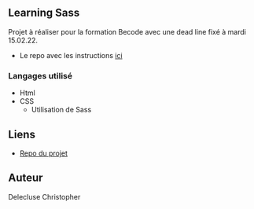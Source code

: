 ## Learning Sass

Projet à réaliser pour la formation Becode avec une dead line fixé à mardi 15.02.22.

- Le repo avec les instructions [ici](https://github.com/becodeorg/CRL-Keller-4/tree/main/1.The-Field/05.Sass)

### Langages utilisé

- Html
- CSS
    - Utilisation de Sass

## Liens

- [Repo du projet](https://github.com/chris-delecluse/Learning-transition-animation)

## Auteur

Delecluse Christopher